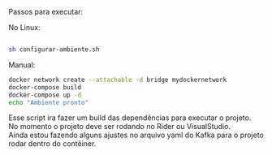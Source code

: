 

Passos para executar:

No Linux:
```bash

sh configurar-ambiente.sh

```
Manual:
```bash
docker network create --attachable -d bridge mydockernetwork
docker-compose build
docker-compose up -d
echo "Ambiente pronto"

```

Esse script ira fazer um build das dependências para executar o projeto.\
No momento o projeto deve ser rodando no Rider ou VisualStudio.\
Ainda estou fazendo alguns ajustes no arquivo yaml do Kafka para o projeto rodar dentro do contêiner.


